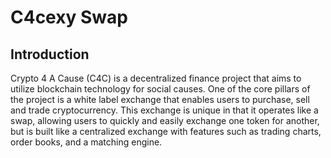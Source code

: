 # C4cexy Swap

## Introduction

Crypto 4 A Cause (C4C) is a decentralized finance project that aims to utilize blockchain technology for social causes. One of the core pillars of the project is a white label exchange that enables users to purchase, sell and trade cryptocurrency. This exchange is unique in that it operates like a swap, allowing users to quickly and easily exchange one token for another, but is built like a centralized exchange with features such as trading charts, order books, and a matching engine.

